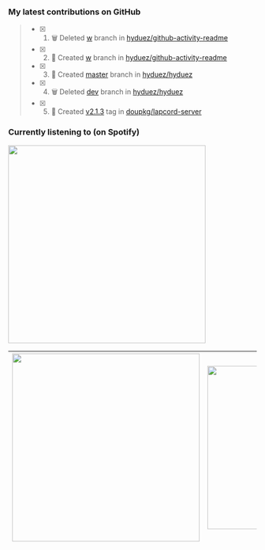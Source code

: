 ### My latest contributions on GitHub
<!--START_SECTION:activity-->

> - [x] 1. 🗑️ Deleted [w](https://github.com/hyduez/github-activity-readme/tree/w) branch in [hyduez/github-activity-readme](https://github.com/hyduez/github-activity-readme)
> - [x] 2. 🌱 Created [w](https://github.com/hyduez/github-activity-readme/tree/w) branch in [hyduez/github-activity-readme](https://github.com/hyduez/github-activity-readme)
> - [x] 3. 🌱 Created [master](https://github.com/hyduez/hyduez/tree/master) branch in [hyduez/hyduez](https://github.com/hyduez/hyduez)
> - [x] 4. 🗑️ Deleted [dev](https://github.com/hyduez/hyduez/tree/dev) branch in [hyduez/hyduez](https://github.com/hyduez/hyduez)
> - [x] 5. 🔖 Created [v2.1.3](https://github.com/doupkg/lapcord-server/tree/v2.1.3) tag in [doupkg/lapcord-server](https://github.com/doupkg/lapcord-server)
<!--END_SECTION:activity-->

### Currently listening to (on Spotify)
<img src="https://spotify-hyduez.vercel.app/api/spotify" width="400em">

| <img src="https://github-readme-stats.vercel.app/api?username=hyduez&show_icons=true&hide_border=true&&count_private=true&include_all_commits=true&theme=transparent" width="380em" /> | <img src="https://github-readme-stats.vercel.app/api/top-langs/?username=hyduez&layout=compact&hide_border=true&theme=transparent" width="330em" /> |
| :-------------------: | :---------------------------------: |
